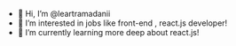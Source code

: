 - 👋 Hi, I’m @leartramadanii
- 👀 I’m interested in jobs like front-end , react.js developer!  
- 🌱 I’m currently learning more deep about react.js!

<!---
leartramadanii/leartramadanii is a ✨ special ✨ repository because its `README.md` (this file) appears on your GitHub profile.
You can click the Preview link to take a look at your changes.
--->
